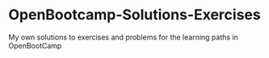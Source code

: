 # OpenBootcamp-Solutions-Exercises
My own solutions to exercises and problems for the learning paths in OpenBootCamp
